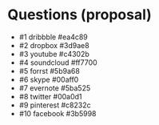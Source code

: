 # Questions (proposal)

* #1 dribbble #ea4c89
* #2 dropbox #3d9ae8
* #3 youtube #c4302b
* #4 soundcloud #ff7700
* #5 forrst #5b9a68
* #6 skype #00aff0
* #7 evernote #5ba525
* #8 twitter #00a0d1
* #9 pinterest #c8232c
* #10 facebook #3b5998